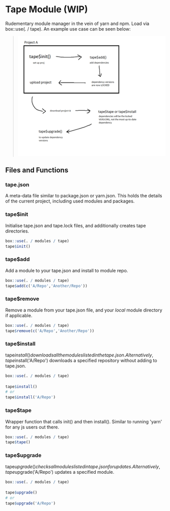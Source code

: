 # Tape Module (WIP)
Rudementary module manager in the vein of yarn and npm. Load via box::use(. / tape). An example use case can be seen below:

> ![](example_usage.png)

## Files and Functions
### tape.json
A meta-data file similar to package.json or yarn.json. This holds the details of the current project, including used modules and packages.

### tape$init
Initialise tape.json and tape.lock files, and additionally creates tape directories.

``` r
box::use(. / modules / tape)
tape$init()
```

### tape$add
Add a module to your tape.json and install to module repo.

``` r
box::use(. / modules / tape)
tape$add(c('A/Repo','Another/Repo'))
```

### tape$remove
Remove a module from your tape.json file, and your _local_ module directory if applicable.

``` r
box::use(. / modules / tape)
tape$remove(c('A/Repo','Another/Repo'))
```

### tape$install
tape$install() downloads all the modules listed in the tape.json. Alternatively, tape$install('A/Repo') downloads a specified repository without adding to tape.json.

``` r
box::use(. / modules / tape)

tape$install()
# or
tape$install('A/Repo')
```

### tape$tape
Wrapper function that calls init() and then install(). Similar to running 'yarn' for any js users out there.

``` r
box::use(. / modules / tape)
tape$tape()
```

### tape$upgrade
tape$upgrade() checks all modules listed in tape.json for updates. Alternatively, tape$upgrade('A/Repo') updates a specified module.

``` r
box::use(. / modules / tape)

tape$upgrade()
# or
tape$upgrade('A/Repo')
```
